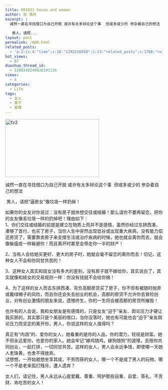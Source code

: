 ```yaml
---
title: 091021 house and woman
author: 张 清月
excerpt: |
  诚然一直在寻找借口为自己开脱 或许有太多辩论这个事  但或多或少的 参杂着自己的想法
  
   男人，请把...
layout: post
permalink: /600.html
related_posts:
  - 'a:2:{s:4:"time";s:10:"1292216958";s:13:"related_posts";s:1768:"<ul class="related_post"><li><a href="http://blog.80aj.com/2009/11/26/%e4%bb%96%e6%98%af%e4%b8%aa%e6%b7%b7%e8%9b%8b/" title="他是个混蛋?">他是个混蛋?</a></li><li><a href="http://blog.80aj.com/2009/10/24/091024-%e7%94%b7%e4%ba%ba%e4%b8%8e%e5%a5%b3%e4%ba%ba%e4%b9%8b%e9%97%b4%e7%9a%84%e5%8c%ba%e5%88%ab/" title="091024 男人与女人之间的区别">091024 男人与女人之间的区别</a></li><li><a href="http://blog.80aj.com/2010/07/05/100705-%e5%8d%96/" title="100705 卖">100705 卖</a></li><li><a href="http://blog.80aj.com/2010/06/22/100622-%e6%a3%8b%e5%ad%90/" title="100622 棋子">100622 棋子</a></li><li><a href="http://blog.80aj.com/2010/05/11/100511-%e7%88%b1%e6%83%85%ef%bc%8c%e6%98%af%e5%a5%a2%e4%be%88%e5%93%81/" title="100511 爱情，是奢侈品">100511 爱情，是奢侈品</a></li><li><a href="http://blog.80aj.com/2010/04/24/100424-%e5%a4%b1%e6%84%8f%e7%94%b7%e5%a5%b3/" title="100424 失意男女">100424 失意男女</a></li><li><a href="http://blog.80aj.com/2010/03/14/100314-%e8%bf%99%e4%ba%9b%e5%b9%b4%ef%bc%8c%e8%bf%99%e4%ba%9b%e4%ba%8b/" title="100314 这些年，这些事">100314 这些年，这些事</a></li><li><a href="http://blog.80aj.com/2009/11/23/%e6%8a%8a%e5%a5%b9%e5%bd%93%e5%a5%b3%e7%8e%8b%e5%b0%b1%e5%af%b9%e4%ba%86/" title="把她当女王就对了">把她当女王就对了</a></li><li><a href="http://blog.80aj.com/2009/11/22/%e4%b8%ba%e5%95%a5%e8%a6%81%e7%bb%99%e5%a5%b3%e4%ba%ba%e5%93%ad%e6%b3%a3%e7%9a%84%e6%9c%ba%e4%bc%9a%e5%91%a2/" title="为啥要给女人哭泣的机会呢">为啥要给女人哭泣的机会呢</a></li><li><a href="http://blog.80aj.com/2009/11/22/%e9%ab%98%e8%b7%9f%e9%9e%8b%e7%9a%84%e8%af%b1%e6%83%91/" title="高跟鞋的诱惑">高跟鞋的诱惑</a></li></ul>";}'
bot_views:
  - 87
duoshuo_thread_id:
  - 1280248249638191116
views:
  - 4
categories:
  - Life
tags:
  - 女人
  - 房子
  - 爱情
---
```

[<img class="aligncenter size-medium wp-image-601" title="fz2" src="http://www.80aj.com/wp-content/uploads/2009/10/fz2-300x185.jpg" alt="fz2" width="300" height="185" />][1]

诚然一直在寻找借口为自己开脱 或许有太多辩论这个事  但或多或少的 参杂着自己的想法

 男人，请把“逼房女”像垃圾一样扔掉！

如果你的女友对你说过：没有房子就休想交往或结婚！那么请你不要再留恋，把你的女友像丢垃圾一样的扔掉吧！理由如下：  
1、你们交往或结婚的前提是建立在物质上而并不是感情，虽然你经过东拼西凑，凑够了首付，也买了房子，当你人生中突然出现低谷或出现重大疾病，没有能力偿还房贷了，需要靠卖房子来支撑生活或治疗疾病的时候，她也就会离你而去，就会像躲瘟疫一样躲避你！而且离开时甚至会带走你一半的财产！

2、当有人会给她买更好、更大的房子时，她就会毫不留恋的离你而去！切记，这种女人不会和你同甘共苦的！

3、这种女人其实和妓女没有多大的差别，没有房子就不嫁给你，其实说白了，其实就像和妓女的交易规则一样：你没有钱就不会给你搞！

4、为了这样的女人而去东拼西凑、背负高额房贷买了房子，你不但有被随时抛弃或戴绿帽子的风险，而且你还会失去创业的机会，高额的房贷不允许你去冒险创业，对有创业激情的朋友来说，遗憾终生，你的一生将会被高额的房贷所摧毁！

也许有的人会说，我和女朋友是有感情的，只是女友“迫于”亲友、舆论压力才硬让我买房的，其实那只是个美丽的借口，当你没落时，她也有可能也会“迫于”亲友舆论压力而坚定的离开你，男人，你说这样的女人值得吗？

真正有“内涵”的、爱你的女人，她看重的是你的人品，你的潜力，轻视是财富。她不但永远爱你，也爱你的家人。她会牢记“嫁鸡随鸡，嫁狗随狗”的道理，去陪你共同创业，一起打拼，一切同甘共苦。这样的女人，男人会永远争惜，即使哪一天她人老珠黄，也舍不得放弃。  
试想想，一开始就想坐享其成，不劳而获的女人，哪一个不是成了男人的玩物，哪一个不是老来孤灯残月，遭人遗弃？

女人们，请记住，男人永远从心底爱戴、尊重、呵护那些自重、自爱、答礼、不贪财、肯吃苦的女人！

 [1]: http://www.80aj.com/wp-content/uploads/2009/10/fz2.jpg
